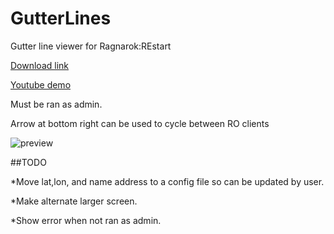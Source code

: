 # GutterLines
Gutter line viewer for Ragnarok:REstart

[Download link](https://github.com/miatribe/GutterLines/releases)

[Youtube demo](https://youtu.be/hggU2WS2KyU)

Must be ran as admin.

Arrow at bottom right can be used to cycle between RO clients

![preview](https://raw.githubusercontent.com/miatribe/gutterlines/master/GutterLinesPrev.png)

##TODO

*Move lat,lon, and name address to a config file so can be updated by user.

*Make alternate larger screen.

*Show error when not ran as admin.

